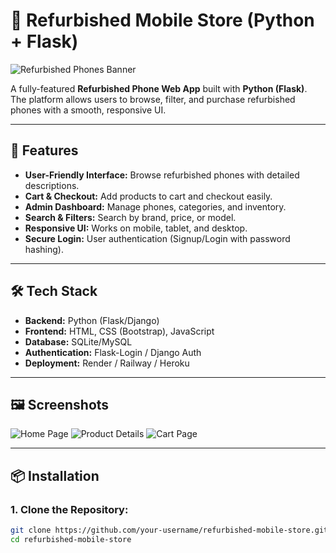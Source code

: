 # 📱 Refurbished Mobile Store (Python + Flask)

![Refurbished Phones Banner](https://your-image-link.com/banner.png)

A fully-featured **Refurbished Phone Web App** built with **Python (Flask)**.  
The platform allows users to browse, filter, and purchase refurbished phones with a smooth, responsive UI.

---

## 🚀 Features

- **User-Friendly Interface:** Browse refurbished phones with detailed descriptions.
- **Cart & Checkout:** Add products to cart and checkout easily.
- **Admin Dashboard:** Manage phones, categories, and inventory.
- **Search & Filters:** Search by brand, price, or model.
- **Responsive UI:** Works on mobile, tablet, and desktop.
- **Secure Login:** User authentication (Signup/Login with password hashing).

---

## 🛠️ Tech Stack

- **Backend:** Python (Flask/Django)
- **Frontend:** HTML, CSS (Bootstrap), JavaScript
- **Database:** SQLite/MySQL
- **Authentication:** Flask-Login / Django Auth
- **Deployment:** Render / Railway / Heroku

---

## 🖼️ Screenshots

![Home Page](https://your-image-link.com/homepage.png)
![Product Details](https://your-image-link.com/product.png)
![Cart Page](https://your-image-link.com/cart.png)

---

## 📦 Installation

### 1. Clone the Repository:
```bash
git clone https://github.com/your-username/refurbished-mobile-store.git
cd refurbished-mobile-store
